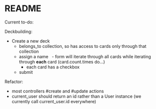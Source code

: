 # README
Current to-do:

Deckbuilding:
  - Create a new deck
    - belongs_to collection, so has access to cards only through that collection
    - assign a name
    - form will iterate through all cards while iterating through **each** card (card.count.times do...)
      - each card has a checkbox
    - submit

Refactor:
  - most controllers #create and #update actions
  - current_user should return an id rather than a User instance (we currently call current_user.id everywhere)
